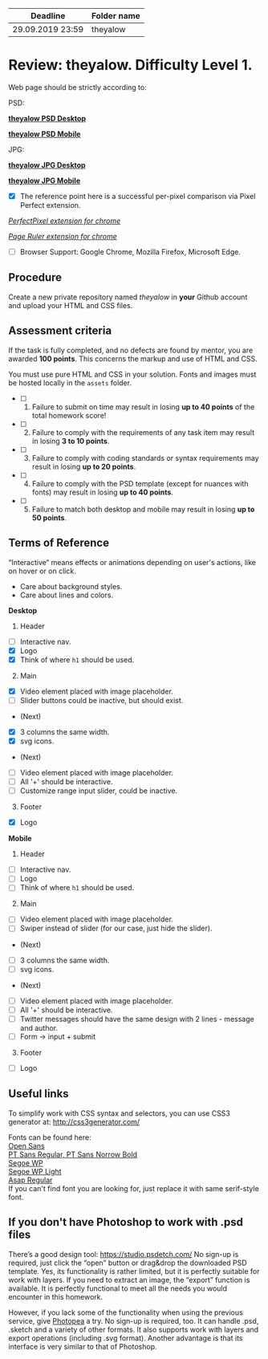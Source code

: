 | Deadline  | Folder name |
|-----------|-------------|
| 29.09.2019 23:59 | theyalow |


# Review: theyalow. Difficulty Level 1.

Web page should be strictly according to:

PSD:

**[theyalow PSD Desktop](https://github.com/rolling-scopes-school/tasks/blob/master/tasks/markups/level%201/theyalow/THEYALOW%20Desktop.psd)**

**[theyalow PSD Mobile](https://github.com/rolling-scopes-school/tasks/blob/master/tasks/markups/level%201/theyalow/THEYALOW%20mobile.psd)**

JPG:

**[theyalow JPG Desktop](https://github.com/rolling-scopes-school/tasks/blob/master/tasks/markups/level%201/theyalow/THEYALOW%20Desktop.jpg)**

**[theyalow JPG Mobile](https://github.com/rolling-scopes-school/tasks/blob/master/tasks/markups/level%201/theyalow/THEYALOW%20mobile.jpg)**

- [x] The reference point here is a successful per-pixel comparison via Pixel Perfect extension.

*[PerfectPixel extension for chrome](https://chrome.google.com/webstore/detail/perfectpixel-by-welldonec/dkaagdgjmgdmbnecmcefdhjekcoceebi?hl=en)*

*[Page Ruler extension for chrome](https://chrome.google.com/webstore/detail/page-ruler-redux/giejhjebcalaheckengmchjekofhhmal?hl=en)*

- [ ] Browser Support: Google Chrome, Mozilla Firefox, Microsoft Edge.


## Procedure

Create a new private repository named *theyalow* in **your** Github account and upload your HTML and CSS files.

## Assessment criteria

If the task is fully completed, and no defects are found by mentor, you are awarded **100 points**. This concerns the markup and use of HTML and CSS.

You must use pure HTML and CSS in your solution. Fonts and images must be hosted locally in the `assets` folder.

- [ ] 1. Failure to submit on time may result in losing **up to 40 points** of the total homework score!
- [ ] 2. Failure to comply with the requirements of any task item may result in losing **3 to 10 points**.
- [ ] 3. Failure to comply with coding standards or syntax requirements may result in losing **up to 20 points**.
- [ ] 4. Failure to comply with the PSD template (except for nuances with fonts) may result in losing **up to 40 points**.
- [ ] 5. Failure to match both desktop and mobile may result in losing **up to 50 points**.

## Terms of Reference

“Interactive“ means effects or animations depending on user's actions, like on hover or on click.
- Care about background styles.
- Care about lines and colors.

**Desktop**

1. Header
- [ ] Interactive nav.
- [x] Logo
- [x] Think of where `h1` should be used.

2. Main
- [x] Video element placed with image placeholder.
- [ ] Slider buttons could be inactive, but should exist.
- (Next)
- [x] 3 columns the same width.
- [x] svg icons.
- (Next)
- [ ] Video element placed with image placeholder.
- [ ] All '+' should be interactive.
- [ ] Customize range input slider, could be inactive.

3. Footer
- [x] Logo

**Mobile**

1. Header
- [ ] Interactive nav.
- [ ] Logo
- [ ] Think of where `h1` should be used.

2. Main
- [ ] Video element placed with image placeholder.
- [ ] Swiper instead of slider (for our case, just hide the slider).
- (Next)
- [ ] 3 columns the same width.
- [ ] svg icons.
- (Next)
- [ ] Video element placed with image placeholder.
- [ ] All '+' should be interactive.
- [ ] Twitter messages should have the same design with 2 lines - message and author. 
- [ ] Form -> input + submit

3. Footer
- [ ] Logo


## Useful links

To simplify work with CSS syntax and selectors, you can use CSS3 generator at:
http://css3generator.com/

Fonts can be found here:  
[Open Sans](https://www.fontsquirrel.com/fonts/open-sans)  
[PT Sans Regular, PT Sans Norrow Bold](https://www.fontsquirrel.com/fonts/pt-sans)  
[Segoe WP](https://www.cufonfonts.com/font/segoe-wp)  
[Segoe WP Light](https://www.azfonts.net/families/segoe-wp-light.html)  
[Asap Regular](https://www.fontsquirrel.com/fonts/asap?q%5Bterm%5D=asap&q%5Bsearch_check%5D=Y)  
If you can't find font you are looking for, just replace it with same serif-style font.


## If you don't have Photoshop to work with .psd files
There’s a good design tool: https://studio.psdetch.com/
No sign-up is required, just click the “open” button or drag&drop the downloaded PSD template. Yes, its functionality is rather limited, but it is perfectly suitable for work with layers.
If you need to extract an image, the “export” function is available.
It is perfectly functional to meet all the needs you would encounter in this homework.

However, if you lack some of the functionality when using the previous service, give [Photopea](https://www.photopea.com/) a try.
No sign-up is required, too. It can handle .psd, .sketch and a variety of other formats.
It also supports work with layers and export operations (including .svg format).
Another advantage is that its interface is very similar to that of Photoshop.

